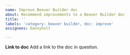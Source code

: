```yaml
---
name: Improve Beaver Builder doc
about: Recommend improvements to a Beaver Builder doc
title: ''
labels: 'category: beaver builder, doc: improve'
assignees: Dannyholt

---
```


**Link to doc**
Add a link to the doc in question.
